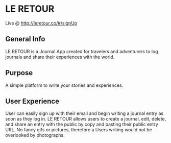# LE RETOUR

Live @ http://leretour.co/#/signUp

## General Info



LE RETOUR is a Journal App created for travelers and adventurers to log journals and share their experiences with the world.

## Purpose



A simple platform to write your stories and experiences.

## User Experience 



User can easily sign up with their email and begin writing a journal entry as soon as they log in. LE RETOUR allows users to create a journal, edit, delete, and share an entry with the public by copy and pasting their public entry URL. No fancy gifs or pictures, therefore a Users writing would not be overlooked by photographs. 


